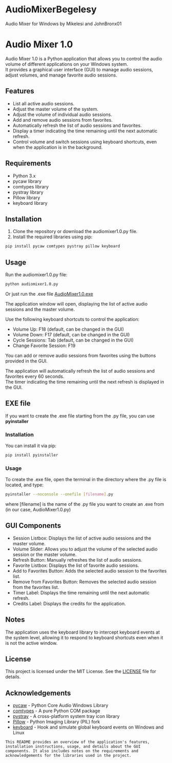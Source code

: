 # AudioMixerBegelesy
Audio Mixer for Windows by Mikelesi and JohnBronx01

# Audio Mixer 1.0
Audio Mixer 1.0 is a Python application that allows you to control the audio volume of different applications on your Windows system.\
It provides a graphical user interface (GUI) to manage audio sessions, adjust volumes, and manage favorite audio sessions.

## Features
- List all active audio sessions.
- Adjust the master volume of the system.
- Adjust the volume of individual audio sessions.
- Add and remove audio sessions from favorites.
- Automatically refresh the list of audio sessions and favorites.
- Display a timer indicating the time remaining until the next automatic refresh.
- Control volume and switch sessions using keyboard shortcuts, even when the application is in the background.

## Requirements
- Python 3.x
- pycaw library
- comtypes library
- pystray library
- Pillow library
- keyboard library

## Installation
1) Clone the repository or download the audiomixer1.0.py file.
2) Install the required libraries using pip:
```sh
pip install pycaw comtypes pystray pillow keyboard
```

## Usage
Run the audiomixer1.0.py file:
``` sh
python audiomixer1.0.py
```
Or just run the .exe file [AudioMixer1.0.exe](AudioMixer1.0.exe)

The application window will open, displaying the list of active audio sessions and the master volume.

Use the following keyboard shortcuts to control the application:
- Volume Up: F18 (default, can be changed in the GUI)
- Volume Down: F17 (default, can be changed in the GUI)
- Cycle Sessions: Tab (default, can be changed in the GUI)
- Change Favorite Session: F19

You can add or remove audio sessions from favorites using the buttons provided in the GUI.

The application will automatically refresh the list of audio sessions and favorites every 60 seconds.\
The timer indicating the time remaining until the next refresh is displayed in the GUI.

## EXE file
If you want to create the .exe file starting from the .py file, you can use **pyinstaller**

### Installation
You can install it via pip:
```sh
pip install pyinstaller
```

### Usage
To create the .exe file, open the terminal in the directory where the .py file is located, and type:
```sh
pyinstaller --noconsole --onefile [filename].py
```
where [filename] is the name of the .py file you want to create an .exe from (in our case, AudioMixer1.0.py)

## GUI Components
- Session Listbox: Displays the list of active audio sessions and the master volume.
- Volume Slider: Allows you to adjust the volume of the selected audio session or the master volume.
- Refresh Button: Manually refreshes the list of audio sessions.
- Favorite Listbox: Displays the list of favorite audio sessions.
- Add to Favorites Button: Adds the selected audio session to the favorites list.
- Remove from Favorites Button: Removes the selected audio session from the favorites list.
- Timer Label: Displays the time remaining until the next automatic refresh.
- Credits Label: Displays the credits for the application.

## Notes
The application uses the keyboard library to intercept keyboard events at the system level, allowing it to respond to keyboard shortcuts even when it is not the active window.

## License
This project is licensed under the MIT License. See the [LICENSE](LICENSE) file for details.

## Acknowledgements
- [pycaw](https://pypi.org/project/pycaw/) - Python Core Audio Windows Library
- [comtypes](https://pypi.org/project/comtypes/) - A pure Python COM package
- [pystray](https://pypi.org/project/pystray/) - A cross-platform system tray icon library
- [Pillow](https://pypi.org/project/pillow/) - Python Imaging Library (PIL) fork
- [keyboard](https://pypi.org/project/keyboard/) - Hook and simulate global keyboard events on Windows and Linux

```
This README provides an overview of the application's features, installation instructions, usage, and details about the GUI components. It also includes notes on the requirements and acknowledgements for the libraries used in the project. 
```
